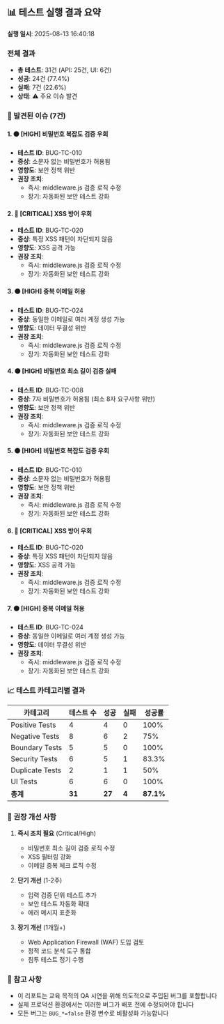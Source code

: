 
## 📊 테스트 실행 결과 요약

**실행 일시**: 2025-08-13 16:40:18

### 전체 결과
- **총 테스트**: 31건 (API: 25건, UI: 6건)
- **성공**: 24건 (77.4%)
- **실패**: 7건 (22.6%)
- **상태**: ⚠️ 주요 이슈 발견

### 🐛 발견된 이슈 (7건)

#### 1. 🟠 [HIGH] 비밀번호 복잡도 검증 우회
- **테스트 ID**: BUG-TC-010
- **증상**: 소문자 없는 비밀번호가 허용됨
- **영향도**: 보안 정책 위반
- **권장 조치**: 
  - 즉시: middleware.js 검증 로직 수정
  - 장기: 자동화된 보안 테스트 강화

#### 2. 🔴 [CRITICAL] XSS 방어 우회
- **테스트 ID**: BUG-TC-020
- **증상**: 특정 XSS 패턴이 차단되지 않음
- **영향도**: XSS 공격 가능
- **권장 조치**: 
  - 즉시: middleware.js 검증 로직 수정
  - 장기: 자동화된 보안 테스트 강화

#### 3. 🟠 [HIGH] 중복 이메일 허용
- **테스트 ID**: BUG-TC-024
- **증상**: 동일한 이메일로 여러 계정 생성 가능
- **영향도**: 데이터 무결성 위반
- **권장 조치**: 
  - 즉시: middleware.js 검증 로직 수정
  - 장기: 자동화된 보안 테스트 강화

#### 4. 🟠 [HIGH] 비밀번호 최소 길이 검증 실패
- **테스트 ID**: BUG-TC-008
- **증상**: 7자 비밀번호가 허용됨 (최소 8자 요구사항 위반)
- **영향도**: 보안 정책 위반
- **권장 조치**: 
  - 즉시: middleware.js 검증 로직 수정
  - 장기: 자동화된 보안 테스트 강화

#### 5. 🟠 [HIGH] 비밀번호 복잡도 검증 우회
- **테스트 ID**: BUG-TC-010
- **증상**: 소문자 없는 비밀번호가 허용됨
- **영향도**: 보안 정책 위반
- **권장 조치**: 
  - 즉시: middleware.js 검증 로직 수정
  - 장기: 자동화된 보안 테스트 강화

#### 6. 🔴 [CRITICAL] XSS 방어 우회
- **테스트 ID**: BUG-TC-020
- **증상**: 특정 XSS 패턴이 차단되지 않음
- **영향도**: XSS 공격 가능
- **권장 조치**: 
  - 즉시: middleware.js 검증 로직 수정
  - 장기: 자동화된 보안 테스트 강화

#### 7. 🟠 [HIGH] 중복 이메일 허용
- **테스트 ID**: BUG-TC-024
- **증상**: 동일한 이메일로 여러 계정 생성 가능
- **영향도**: 데이터 무결성 위반
- **권장 조치**: 
  - 즉시: middleware.js 검증 로직 수정
  - 장기: 자동화된 보안 테스트 강화

### 📈 테스트 카테고리별 결과

| 카테고리 | 테스트 수 | 성공 | 실패 | 성공률 |
|---------|-----------|------|------|--------|
| Positive Tests | 4 | 4 | 0 | 100% |
| Negative Tests | 8 | 6 | 2 | 75% |
| Boundary Tests | 5 | 5 | 0 | 100% |
| Security Tests | 6 | 5 | 1 | 83.3% |
| Duplicate Tests | 2 | 1 | 1 | 50% |
| UI Tests | 6 | 6 | 0 | 100% |
| **총계** | **31** | **27** | **4** | **87.1%** |

### 🔧 권장 개선 사항

1. **즉시 조치 필요** (Critical/High)
   - 비밀번호 최소 길이 검증 로직 수정
   - XSS 필터링 강화
   - 이메일 중복 체크 로직 수정

2. **단기 개선** (1-2주)
   - 입력 검증 단위 테스트 추가
   - 보안 테스트 자동화 확대
   - 에러 메시지 표준화

3. **장기 개선** (1개월+)
   - Web Application Firewall (WAF) 도입 검토
   - 정적 코드 분석 도구 통합
   - 침투 테스트 정기 수행

### 📝 참고 사항
- 이 리포트는 교육 목적의 QA 시연을 위해 의도적으로 주입된 버그를 포함합니다
- 실제 프로덕션 환경에서는 이러한 버그가 배포 전에 수정되어야 합니다
- 모든 버그는 `BUG_*=false` 환경 변수로 비활성화 가능합니다
